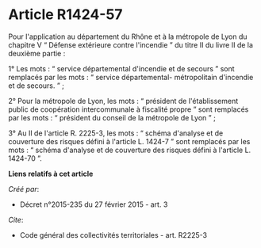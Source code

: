 # Article R1424-57

Pour l'application au département du Rhône et à la métropole de Lyon du chapitre V “ Défense extérieure contre l'incendie ”
du titre II du livre II de la deuxième partie :

1° Les mots : “ service départemental d'incendie et de secours ” sont remplacés par les mots : “ service départemental-
métropolitain d'incendie et de secours. ” ;

2° Pour la métropole de Lyon, les mots : “ président de l'établissement public de coopération intercommunale à fiscalité
propre ” sont remplacés par les mots : “ président du conseil de la métropole de Lyon ” ;

3° Au II de l'article R. 2225-3, les mots : “ schéma d'analyse et de couverture des risques défini à l'article L. 1424-7 ”
sont remplacés par les mots : “ schéma d'analyse et de couverture des risques défini à l'article L. 1424-70 ”.

**Liens relatifs à cet article**

_Créé par_:

  - Décret n°2015-235 du 27 février 2015 - art. 3

_Cite_:

  - Code général des collectivités territoriales - art. R2225-3
